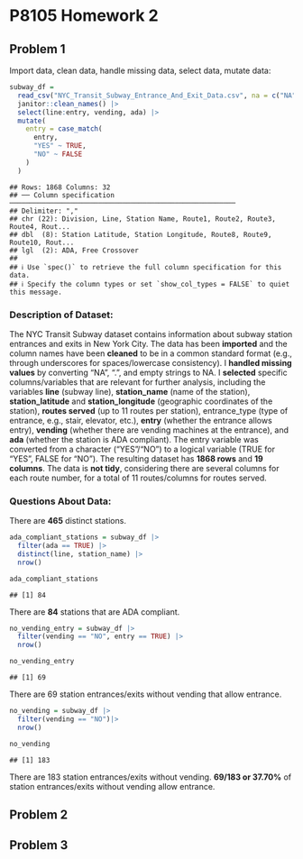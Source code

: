 P8105 Homework 2
================

## Problem 1

Import data, clean data, handle missing data, select data, mutate data:

``` r
subway_df = 
  read_csv("NYC_Transit_Subway_Entrance_And_Exit_Data.csv", na = c("NA",".","")) |>
  janitor::clean_names() |>
  select(line:entry, vending, ada) |>
  mutate(
    entry = case_match(
      entry,
      "YES" ~ TRUE,
      "NO" ~ FALSE
    )
  )
```

    ## Rows: 1868 Columns: 32
    ## ── Column specification ────────────────────────────────────────────────────────
    ## Delimiter: ","
    ## chr (22): Division, Line, Station Name, Route1, Route2, Route3, Route4, Rout...
    ## dbl  (8): Station Latitude, Station Longitude, Route8, Route9, Route10, Rout...
    ## lgl  (2): ADA, Free Crossover
    ## 
    ## ℹ Use `spec()` to retrieve the full column specification for this data.
    ## ℹ Specify the column types or set `show_col_types = FALSE` to quiet this message.

### Description of Dataset:

The NYC Transit Subway dataset contains information about subway station
entrances and exits in New York City. The data has been **imported** and
the column names have been **cleaned** to be in a common standard format
(e.g., through underscores for spaces/lowercase consistency). I
**handled missing values** by converting “NA”, “.”, and empty strings to
NA. I **selected** specific columns/variables that are relevant for
further analysis, including the variables **line** (subway line),
**station_name** (name of the station), **station_latitude** and
**station_longitude** (geographic coordinates of the station), **routes
served** (up to 11 routes per station), entrance_type (type of entrance,
e.g., stair, elevator, etc.), **entry** (whether the entrance allows
entry), **vending** (whether there are vending machines at the
entrance), and **ada** (whether the station is ADA compliant). The entry
variable was converted from a character (“YES”/“NO”) to a logical
variable (TRUE for “YES”, FALSE for “NO”). The resulting dataset has
**1868 rows** and **19 columns**. The data is **not tidy**, considering
there are several columns for each route number, for a total of 11
routes/columns for routes served.

### Questions About Data:

There are **465** distinct stations.

``` r
ada_compliant_stations = subway_df |>
  filter(ada == TRUE) |> 
  distinct(line, station_name) |> 
  nrow()

ada_compliant_stations
```

    ## [1] 84

There are **84** stations that are ADA compliant.

``` r
no_vending_entry = subway_df |>
  filter(vending == "NO", entry == TRUE) |>
  nrow()

no_vending_entry
```

    ## [1] 69

There are 69 station entrances/exits without vending that allow
entrance.

``` r
no_vending = subway_df |>
  filter(vending == "NO")|>
  nrow()

no_vending
```

    ## [1] 183

There are 183 station entrances/exits without vending. **69/183 or
37.70%** of station entrances/exits without vending allow entrance.

## Problem 2

## Problem 3
